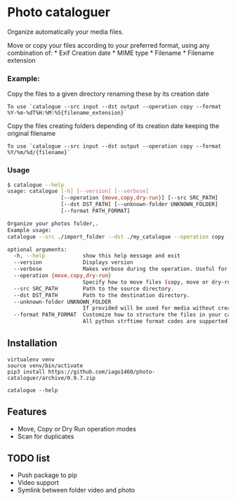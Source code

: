# Photo cataloguer

Organize automatically your media files.

Move or copy your files according to your preferred format, using any combination of:
    * Exif Creation date
    * MIME type
    * Filename
    * Filename extension

### Example: 

Copy the files to a given directory renaming these by its creation date
```
To use `catalogue --src input --dst output --operation copy --format %Y-%m-%dT%H:%M:%S{filename_extension}`
```

Copy the files creating folders depending of its creation date keeping the original filename
```
To use `catalogue --src input --dst output --operation copy --format %Y/%m/%d/{filename}`
```

### Usage

```bash
$ catalogue --help
usage: catalogue [-h] [--version] [--verbose]
                 [--operation {move,copy,dry-run}] [--src SRC_PATH]
                 [--dst DST_PATH] [--unknown-folder UNKNOWN_FOLDER]
                 [--format PATH_FORMAT]

Organize your photos folder,.
Example usage:
catalogue --src ./import_folder --dst ./my_catalogue --operation copy --verbose

optional arguments:
  -h, --help            show this help message and exit
  --version             Displays version
  --verbose             Makes verbose during the operation. Useful for debugging and seeing what is going on "under the hood".
  --operation {move,copy,dry-run}
                        Specify how to move files (copy, move or dry-run)
  --src SRC_PATH        Path to the source directory.
  --dst DST_PATH        Path to the destination directory.
  --unknown-folder UNKNOWN_FOLDER
                        If provided will be used for media without creation date
  --format PATH_FORMAT  Customize how to structure the files in your catalogue. e.g: '%Y/%m/%d/{filename}'
                        All python strftime format codes are supported as well as {filename}, {filename_extension}, {media_type}, {mime_type}
```

## Installation

    virtualenv venv
    source venv/bin/activate
    pip3 install https://github.com/iago1460/photo-cataloguer/archive/0.9.7.zip
    
    catalogue --help


## Features

* Move, Copy or Dry Run operation modes
* Scan for duplicates

## TODO list

* Push package to pip
* Video support
* Symlink between folder video and photo


